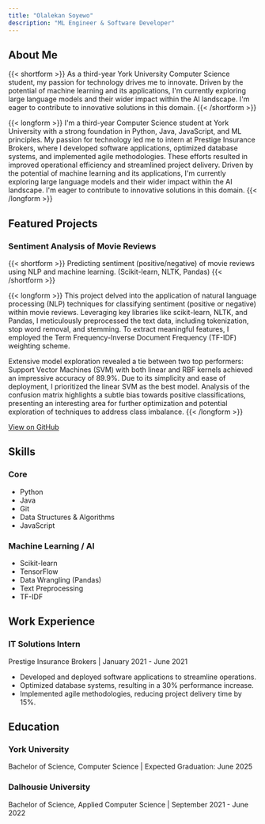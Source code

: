 ```yaml
---
title: "Olalekan Soyewo"
description: "ML Engineer & Software Developer"
---
```


## About Me

{{< shortform >}}
As a third-year York University Computer Science student, my passion for technology drives me to innovate. Driven by the potential of machine learning and its applications, I'm currently exploring large language models and their wider impact within the AI landscape. I'm eager to contribute to innovative solutions in this domain.
{{< /shortform >}}

{{< longform >}}
I'm a third-year Computer Science student at York University with a strong foundation in Python, Java, JavaScript, and ML principles. My passion for technology led me to intern at Prestige Insurance Brokers, where I developed software applications, optimized database systems, and implemented agile methodologies. These efforts resulted in improved operational efficiency and streamlined project delivery. Driven by the potential of machine learning and its applications, I'm currently exploring large language models and their wider impact within the AI landscape. I'm eager to contribute to innovative solutions in this domain.
{{< /longform >}}

## Featured Projects

### Sentiment Analysis of Movie Reviews

{{< shortform >}}
Predicting sentiment (positive/negative) of movie reviews using NLP and machine learning. (Scikit-learn, NLTK, Pandas)
{{< /shortform >}}

{{< longform >}}
This project delved into the application of natural language processing (NLP) techniques for classifying sentiment (positive or negative) within movie reviews. Leveraging key libraries like scikit-learn, NLTK, and Pandas, I meticulously preprocessed the text data, including tokenization, stop word removal, and stemming. To extract meaningful features, I employed the Term Frequency-Inverse Document Frequency (TF-IDF) weighting scheme.

Extensive model exploration revealed a tie between two top performers: Support Vector Machines (SVM) with both linear and RBF kernels achieved an impressive accuracy of 89.9%. Due to its simplicity and ease of deployment, I prioritized the linear SVM as the best model. Analysis of the confusion matrix highlights a subtle bias towards positive classifications, presenting an interesting area for further optimization and potential exploration of techniques to address class imbalance.
{{< /longform >}}

[View on GitHub](https://github.com/sportynest/setiment-analysis-model)

## Skills

### Core
- Python
- Java
- Git
- Data Structures & Algorithms
- JavaScript

### Machine Learning / AI
- Scikit-learn
- TensorFlow
- Data Wrangling (Pandas)
- Text Preprocessing
- TF-IDF

## Work Experience

### IT Solutions Intern
Prestige Insurance Brokers | January 2021 - June 2021

- Developed and deployed software applications to streamline operations.
- Optimized database systems, resulting in a 30% performance increase.
- Implemented agile methodologies, reducing project delivery time by 15%.

## Education

### York University
Bachelor of Science, Computer Science | Expected Graduation: June 2025

### Dalhousie University
Bachelor of Science, Applied Computer Science | September 2021 - June 2022
